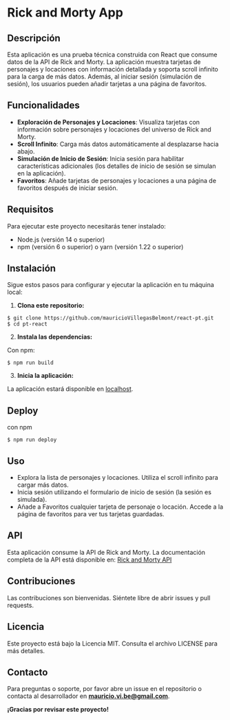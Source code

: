 # Rick and Morty App

## Descripción

Esta aplicación es una prueba técnica construida con React que consume datos de la API de Rick and Morty. La aplicación muestra tarjetas de personajes y locaciones con información detallada y soporta scroll infinito para la carga de más datos. Además, al iniciar sesión (simulación de sesión), los usuarios pueden añadir tarjetas a una página de favoritos.

## Funcionalidades

- **Exploración de Personajes y Locaciones**: Visualiza tarjetas con información sobre personajes y locaciones del universo de Rick and Morty.
- **Scroll Infinito**: Carga más datos automáticamente al desplazarse hacia abajo.
- **Simulación de Inicio de Sesión**: Inicia sesión para habilitar características adicionales (los detalles de inicio de sesión se simulan en la aplicación).
- **Favoritos**: Añade tarjetas de personajes y locaciones a una página de favoritos después de iniciar sesión.

## Requisitos

Para ejecutar este proyecto necesitarás tener instalado:

- Node.js (versión 14 o superior)
- npm (versión 6 o superior) o yarn (versión 1.22 o superior)

## Instalación

Sigue estos pasos para configurar y ejecutar la aplicación en tu máquina local:

1. **Clona este repositorio:**

  ```console
  $ git clone https://github.com/mauricioVillegasBelmont/react-pt.git
  $ cd pt-react
  ```
2. **Instala las dependencias:**


  Con npm:
  ```console
  $ npm run build
  ```

3. **Inicia la aplicación:**

La aplicación estará disponible en [localhost](http://localhost:5173/).

## Deploy
con npm
```console
$ npm run deploy
```

## Uso
- Explora la lista de personajes y locaciones. Utiliza el scroll infinito para cargar más datos.
- Inicia sesión utilizando el formulario de inicio de sesión (la sesión es simulada).
- Añade a Favoritos cualquier tarjeta de personaje o locación. Accede a la página de favoritos para ver tus tarjetas guardadas.

## API
Esta aplicación consume la API de Rick and Morty. La documentación completa de la API está disponible en: [Rick and Morty API](https://rickandmortyapi.com/)

## Contribuciones
Las contribuciones son bienvenidas.
Siéntete libre de abrir issues y pull requests.


## Licencia
Este proyecto está bajo la Licencia MIT. Consulta el archivo LICENSE para más detalles.

## Contacto
Para preguntas o soporte, por favor abre un issue en el repositorio o contacta al desarrollador en **[mauricio.vi.be@gmail.com](mailto:mauricio.vi.be@gmail.com)**.

**¡Gracias por revisar este proyecto!**